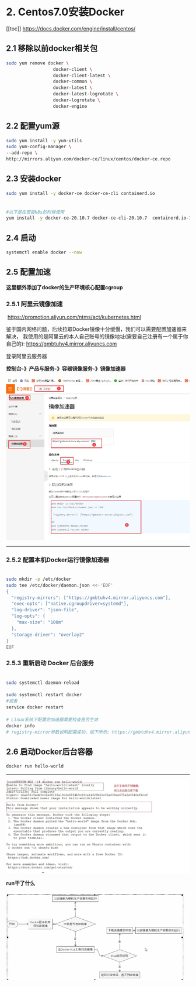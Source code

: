 # 2. Centos7.0安装Docker

[[toc]]
<a href="https://docs.docker.com/engine/install/centos/">https://docs.docker.com/engine/install/centos/</a>

## 2.1 移除以前docker相关包

```sh
sudo yum remove docker \
                  docker-client \
                  docker-client-latest \
                  docker-common \
                  docker-latest \
                  docker-latest-logrotate \
                  docker-logrotate \
                  docker-engine
```



## 2.2 配置yum源

```sh
sudo yum install -y yum-utils
sudo yum-config-manager \
--add-repo \
http://mirrors.aliyun.com/docker-ce/linux/centos/docker-ce.repo

```

## 2.3 安装docker

```sh
sudo yum install -y docker-ce docker-ce-cli containerd.io


#以下是在安装k8s的时候使用
yum install -y docker-ce-20.10.7 docker-ce-cli-20.10.7  containerd.io-1.4.6

```

## 2.4 启动

```sh
systemctl enable docker --now
```

## 2.5 配置加速

**这里额外添加了docker的生产环境核心配置cgroup**

### 2.5.1 阿里云镜像加速
​
<a href="https://promotion.aliyun.com/ntms/act/kubernetes.html">https://promotion.aliyun.com/ntms/act/kubernetes.html</a>

​	鉴于国内网络问题，后续拉取Docker镜像十分缓慢，我们可以需要配置加速器来解决，
我使用的是阿里云的本人自己账号的镜像地址(需要自己注册有一个属于你自己的): https://gmbtuhv4.mirror.aliyuncs.com

登录阿里云服务器

**控制台-》产品与服务-》容器镜像服务-》镜像加速器**

<a data-fancybox title="阿里云镜像加速" href="./image/docker01.jpg">![阿里云镜像加速](./image/docker01.jpg)</a>


-----------------------------

### 2.5.2 配置本机Docker运行镜像加速器

```sh

sudo mkdir -p /etc/docker
sudo tee /etc/docker/daemon.json <<-'EOF'
{
  "registry-mirrors": ["https://gmbtuhv4.mirror.aliyuncs.com"],
  "exec-opts": ["native.cgroupdriver=systemd"],
  "log-driver": "json-file",
  "log-opts": {
    "max-size": "100m"
  },
  "storage-driver": "overlay2"
}
EOF
```

### 2.5.3 重新启动 Docker 后台服务

```sh

sudo systemctl daemon-reload  

sudo systemctl restart docker
#或者
service docker restart

# Linux系统下配置完加速器需要检查是否生效
docker info
# registry-mirror参数说明配置成功，如下所示: https://gmbtuhv4.mirror.aliyuncs.com
```

## 2.6 启动Docker后台容器

```sh
docker run hello-world
```

----------

<a data-fancybox title="hello world" href="./image/Snipaste_2020-10-03_10-54-57.jpg">![hello world](./image/Snipaste_2020-10-03_10-54-57.jpg)</a>



**run干了什么**

<a data-fancybox title="hello world" href="./image/Snipaste_2020-10-03_10-55-24.png">![hello world](./image/Snipaste_2020-10-03_10-55-24.png)</a>